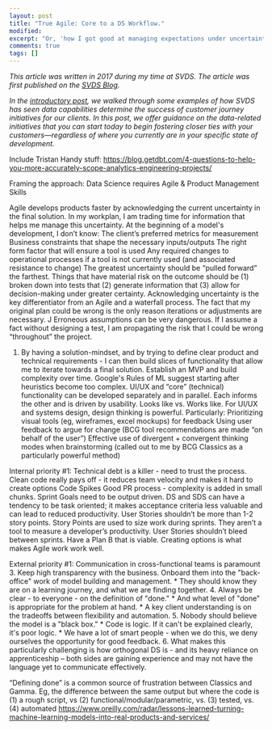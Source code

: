 ```yaml
---
layout: post
title: "True Agile: Core to a DS Workflow."
modified:
excerpt: "Or, 'how I got good at managing expectations under uncertainty.'"
comments: true
tags: []
---
```


*This article was written in 2017 during my time at SVDS. The article was first published on the [SVDS Blog][0].*

*In the [introductory post][1], we walked through some examples of how SVDS has seen data capabilities determine the success of customer journey initiatives for our clients. In this post, we offer guidance on the data-related initiatives that you can start today to begin fostering closer ties with your customers—regardless of where you currently are in your specific state of development.*

Include Tristan Handy stuff: https://blog.getdbt.com/4-questions-to-help-you-more-accurately-scope-analytics-engineering-projects/

Framing the approach: Data Science requires Agile & Product Management Skills

Agile develops products faster by acknowledging the current uncertainty in the final solution. In my workplan, I am trading time for information that helps me manage this uncertainty. 
At the beginning of a model's development, I don’t know:
The client’s preferred metrics for measurement
Business constraints that shape the necessary inputs/outputs
The right form factor that will ensure a tool is used
Any required changes to operational processes if a tool is not currently used (and associated resistance to change)
The greatest uncertainty should be “pulled forward” the farthest. Things that have material risk on the outcome should be (1) broken down into tests that (2) generate information that (3) allow for decision-making under greater certainty.
Acknowledging uncertainty is the key differentiator from an Agile and a waterfall process. The fact that my original plan could be wrong is the only reason iterations or adjustments are necessary. J
Erroneous assumptions can be very dangerous. If I assume a fact without designing a test, I am propagating the risk that I could be wrong “throughout” the project.

1. By having a solution-mindset, and by trying to define clear product and technical requirements - I can then build slices of functionality that allow me to iterate towards a final solution.
Establish an MVP and build complexity over time. Google's Rules of ML suggest starting after heuristics become too complex.
UI/UX and “core” (technical) functionality can be developed separately and in parallel. Each informs the other and is driven by usability. Looks like vs. Works like.
For UI/UX and systems design, design thinking is powerful. Particularly: 
Prioritizing visual tools (eg, wireframes, excel mockups) for feedback
Using user feedback to argue for change (BCG tool recommendations are made “on behalf of the user”)
Effective use of divergent + convergent thinking modes when brainstorming (called out to me by BCG Classics as a particularly powerful method)

Internal priority #1: Technical debt is a killer - need to trust the process.
Clean code really pays off - it reduces team velocity and makes it hard to create options
Code Spikes
Good PR process - complexity is added in small chunks. 
Sprint Goals need to be output driven. DS and SDS can have a tendency to be task oriented; it makes acceptance criteria less valuable and can lead to reduced productivity.
User Stories shouldn’t be more than 1-2 story points. Story Points are used to size work during sprints. They aren’t a tool to measure a developer’s productivity. User Stories shouldn’t bleed between sprints.
Have a Plan B that is viable. Creating options is what makes Agile work work well.

External priority #1: Communication in cross-functional teams is paramount
3. Keep high transparency with the business. Onboard them into the "back-office" work of model building and management.
	* They should know they are on a learning journey, and what we are finding together.
4. Always be clear - to everyone - on the definition of "done."
	* And what level of "done" is appropriate for the problem at hand.
	* A key client understanding is on the tradeoffs between flexibility and automation. 
5. Nobody should believe the model is a "black box."
	* Code is logic. If it can't be explained clearly, it's poor logic.
	* We have a lot of smart people - when we do this, we deny ourselves the opportunity for good feedback.
6. What makes this particularly challenging is how orthogonal DS is - and its heavy reliance on apprenticeship – both sides are gaining experience and may not have the language yet to communicate effectively. 

“Defining done” is a common source of frustration between Classics and Gamma. 
Eg, the difference between the same output but where the code is (1) a rough script, vs (2) functional/modular/parametric, vs. (3) tested, vs. (4) automated
https://www.oreilly.com/radar/lessons-learned-turning-machine-learning-models-into-real-products-and-services/

[0]: https://www.svds.com/customer-journey-set-success/
[1]: https://bradaallen.github.io/customer-journey-success-part-1/
[2]: https://hbr.org/2015/11/competing-on-customer-journeys
